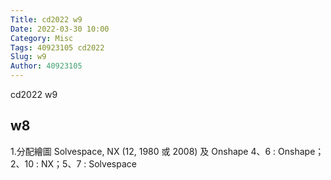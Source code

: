 ```yaml
---
Title: cd2022 w9
Date: 2022-03-30 10:00
Category: Misc
Tags: 40923105 cd2022
Slug: w9
Author: 40923105
---
```


cd2022 w9

<!-- PELICAN_END_SUMMARY -->

w8
----
1.分配繪圖 Solvespace, NX (12, 1980 或 2008) 及 Onshape
   4、6 : Onshape；2、10 : NX；5、7 : Solvespace
